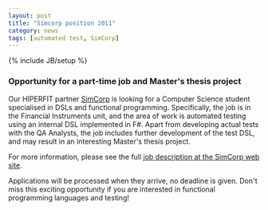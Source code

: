 ```yaml
---
layout: post
title: "Simcorp position 2011"
category: news
tags: [automated test, SimCorp]
---
```

{% include JB/setup %}

### Opportunity for a part-time job and Master's thesis project

Our HIPERFIT partner [SimCorp](http://www.simcorp.com) is looking for
a Computer Science student specialised in DSLs and functional
programming. Specifically, the job is in the Financial Instruments
unit, and the area of work is automated testing using an internal DSL
implemented in F#. Apart from developing actual tests with the QA
Analysts, the job includes further development of the test DSL, and
may result in an interesting Master's thesis project.

For more information, please see the full [job description at the
SimCorp web site](http://simcorp.easycruit.com/vacancy/582803/40305?iso=gb).

Applications will be processed when they arrive, no deadline is
given. Don't miss this exciting opportunity if you are interested in
functional programming languages and testing!